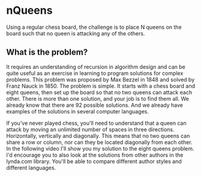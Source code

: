 # nQueens

Using a regular chess board, the challenge is to place N queens on the board such that no queen is attacking any of the others.

## What is the problem?

 It requires an understanding of recursion in algorithm design and can be quite useful as an exercise in learning to program solutions for complex problems. This problem was proposed by Max Bezzel in 1848 and solved by Franz Nauck in 1850. The problem is simple. It starts with a chess board and eight queens, then set up the board so that no two queens can attack each other. There is more than one solution, and your job is to find them all. We already know that there are 92 possible solutions. And we already have examples of the solutions in several computer languages.

If you've never played chess, you'll need to understand that a queen can attack by moving an unlimited number of spaces in three directions. Horizontally, vertically and diagonally. This means that no two queens can share a row or column, nor can they be located diagonally from each other. In the following video I'll show you my solution to the eight queens problem. I'd encourage you to also look at the solutions from other authors in the lynda.com library. You'll be able to compare different author styles and different languages. 
